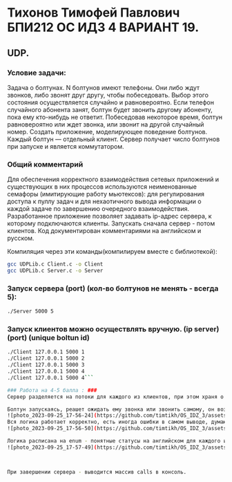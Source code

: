 # Тихонов Тимофей Павлович БПИ212 ОС ИДЗ 4 ВАРИАНТ 19. #
## UDP. ##

### Условие задачи: ###

Задача о болтунах. N болтунов имеют телефоны. Они либо ждут
звонков, либо звонят друг другу, чтобы побеседовать. Выбор этого
состояния осуществляется случайно и равновероятно. Если телефон случайного абонента занят, болтун будет звонить другому абоненту, пока ему кто-нибудь не ответит. Побеседовав некоторое время, болтун равновероятно или ждет звонка, или звонит на другой случайный номер. Создать приложение, моделирующее поведение болтунов. Каждый болтун — отдельный клиент. Сервер
получает число болтунов при запуске и является коммутатором.

### Общий комментарий ###

Для обеспечения корректного взаимодействия сетевых приложений и существующих в них процессов используются неименованные семафоры (имитирующие работу мьютексов): для регулирования доступа к пуллу задач и для нехаотичного вывода информации о каждой задаче по завершению очередного взаимодействия.
Разработанное приложение позволяет задавать ip-адрес сервера, к которому подключаются клиенты. Запускать сначала сервер - потом клиентов.
Код документирован комментариями на английском и русском. 

Компиляция через эти команды(компилируем вместе с библиотекой):
```sh
gcc UDPLib.c Client.c -o Client
gcc UDPLib.c Server.c -o Server
```
### Запуск сервера (port) (кол-во болтунов не менять - всегда 5): ###
```sh
./Server 5000 5
```
### Запуск клиентов можно осуществлять вручную. (ip server) (port) (unique boltun id) ###
```sh
./Client 127.0.0.1 5000 1
./Client 127.0.0.1 5000 2
./Client 127.0.0.1 5000 3
./Client 127.0.0.1 5000 4
./Client 127.0.0.1 5000 4```

### Работа на 4-5 балла : ###
Сервер разделяется на потоки для каждого из клиентов, при этом храня о них информацию в статической памяти. Изначально программа сделана для 5 болтунов. Общение между клиентами и сервером-коммутатором происходит посредство сигналов. Структура данных Call содержит id (чтобы различать запросы от каждого из болтунов хранящиеся на сервере), caller_id (равен -1 если болтун ждет звонка) и receiver_id - задан айди болтуна если он ожидает звонок или айди того, кому совершается звонок от самого болтуна.

Болтун запускаясь, реашет ожидать ему звонка или звонить самому, он возвращается к этому снова и снова после любого удачного звонка или после того как ему не ответил ни один из болтунов. Обычно выполнение программы зависает на этапе когда все болтуны ждут звонка, так как в условии не было сказано что им делать в такой ситуации - они будут ждатьь пока кто-нибудь не позвонит.
![photo_2023-09-25_17-56-24](https://github.com/timtikh/OS_IDZ_3/assets/95489979/78806606-1e20-414d-9359-56861179da5a)
Вся логика работает корректно, есть иногда ошибки в самом выводе, думаю это из-за переполнения буфера.
![photo_2023-09-25_17-56-50](https://github.com/timtikh/OS_IDZ_3/assets/95489979/1e61daa3-2cb4-43d9-b69e-f416bbff5d62)

Логика расписана на enum - понятные статусы на английском для каждого из запросов или ответов.
![photo_2023-09-25_17-57-49](https://github.com/timtikh/OS_IDZ_3/assets/95489979/b048ecf4-5a09-454b-8670-91c591bdd5c0)



При завершении сервера - выводится массив calls в консоль.
